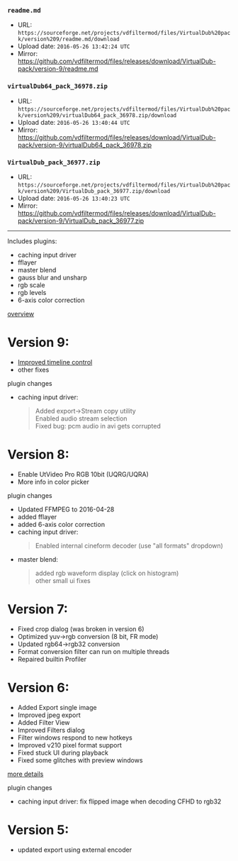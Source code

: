 ### `readme.md`

- URL: `https://sourceforge.net/projects/vdfiltermod/files/VirtualDub%20pack/version%209/readme.md/download`
- Upload date: `2016-05-26 13:42:24 UTC`
- Mirror: https://github.com/vdfiltermod/files/releases/download/VirtualDub-pack/version-9/readme.md


### `virtualDub64_pack_36978.zip`

- URL: `https://sourceforge.net/projects/vdfiltermod/files/VirtualDub%20pack/version%209/virtualDub64_pack_36978.zip/download`
- Upload date: `2016-05-26 13:40:44 UTC`
- Mirror: https://github.com/vdfiltermod/files/releases/download/VirtualDub-pack/version-9/virtualDub64_pack_36978.zip


### `VirtualDub_pack_36977.zip`

- URL: `https://sourceforge.net/projects/vdfiltermod/files/VirtualDub%20pack/version%209/VirtualDub_pack_36977.zip/download`
- Upload date: `2016-05-26 13:40:23 UTC`
- Mirror: https://github.com/vdfiltermod/files/releases/download/VirtualDub-pack/version-9/VirtualDub_pack_36977.zip

---

Includes plugins:

*  caching input driver
*  fflayer
*  master blend
*  gauss blur and unsharp
*  rgb scale
*  rgb levels
*  6-axis color correction

[overview](https://sourceforge.net/p/vdfiltermod/wiki/)

# Version 9:

* [Improved timeline control](https://sourceforge.net/p/vdfiltermod/wiki/timeline/)
* other fixes

plugin changes

* caching input driver: 
  > Added export->Stream copy utility  
  > Enabled audio stream selection  
  > Fixed bug: pcm audio in avi gets corrupted  

# Version 8:

* Enable UtVideo Pro RGB 10bit (UQRG/UQRA)
* More info in color picker

plugin changes

* Updated FFMPEG to 2016-04-28
* added fflayer
* added 6-axis color correction
* caching input driver: 
  > Enabled internal cineform decoder (use "all formats" dropdown)
* master blend:
  > added rgb waveform display (click on histogram)  
  > other small ui fixes

# Version 7:

*  Fixed crop dialog (was broken in version 6)
*  Optimized yuv->rgb conversion (8 bit, FR mode)
*  Updated rgb64->rgb32 conversion
*  Format conversion filter can run on multiple threads
*  Repaired builtin Profiler

# Version 6:

*  Added Export single image
*  Improved jpeg export
*  Added Filter View
*  Improved Filters dialog
*  Filter windows respond to new hotkeys
*  Improved v210 pixel format support
*  Fixed stuck UI during playback
*  Fixed some glitches with preview windows

[more details](https://sourceforge.net/p/vdfiltermod/wiki/changes6/)

plugin changes

* caching input driver: fix flipped image when decoding CFHD to rgb32

# Version 5:

*  updated export using external encoder

